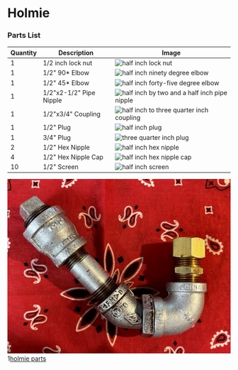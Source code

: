# Holmie
### Parts List
| Quantity | Description | Image |
| --------- | ------------ | --------|
| 1 | 1/2 inch lock nut | ![half inch lock nut](imageRef) |
| 1 | 1/2" 90* Elbow | ![half inch ninety degree elbow](imageRef) |
| 1 | 1/2" 45* Elbow | ![half inch forty-five degree elbow](imageRef) |
| 1 | 1/2"x2-1/2" Pipe Nipple | ![half inch by two and a half inch pipe nipple](imageRef) |
| 1 | 1/2"x3/4" Coupling | ![half inch to three quarter inch coupling](imageRef) |
| 1 | 1/2" Plug | ![half inch plug](imageRef) |
| 1 | 3/4" Plug | ![three quarter inch plug](imageRef) |
| 2 | 1/2" Hex Nipple | ![half inch hex nipple](imageRef) |
| 4 | 1/2" Hex Nipple Cap | ![half inch hex nipple cap](imageRef) |
| 10 | 1/2" Screen | ![half inch screen](imageRef) |

![holmie assembled](IMG_4419.jpeg)
1[holmie parts](IMG_4420.jpeg)
